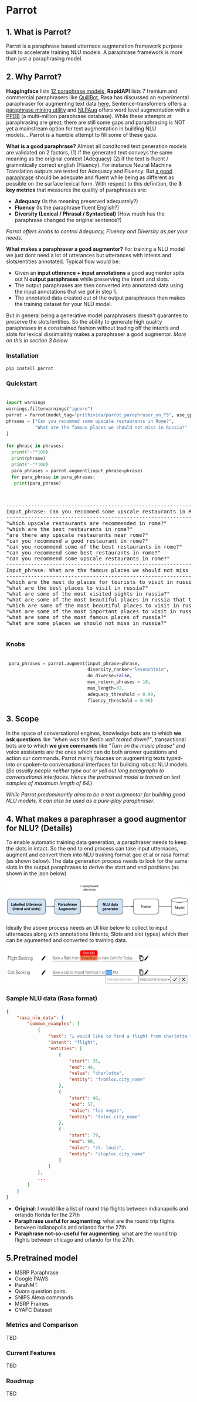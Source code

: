 

# Parrot

## 1. What is Parrot?
Parrot is a paraphrase based utternace augmenation framework purpose built to accelerate training NLU models. A paraphrase framework is more than just a paraphrasing model.

## 2. Why Parrot?
**Huggingface** lists [12 paraphrase models,](https://huggingface.co/models?pipeline_tag=text2text-generation&search=paraphrase)  **RapidAPI** lists 7 fremium and commercial paraphrasers like [QuillBot](https://rapidapi.com/search/paraphrase?section=apis&page=1), Rasa has discussed an experimental paraphraser for augmenting text data [here](https://forum.rasa.com/t/paraphrasing-for-nlu-data-augmentation-experimental/27744), Sentence-transfomers offers a [paraphrase mining utility](https://www.sbert.net/examples/applications/paraphrase-mining/README.html) and [NLPAug](https://github.com/makcedward/nlpaug) offers word level augmentation with a [PPDB](http://paraphrase.org/#/download) (a multi-million paraphrase database). While these attempts at paraphrasing are great, there are still some gaps and paraphrasing is NOT yet a mainstream option for text augmentation in building NLU models....Parrot is a humble attempt to fill some of these gaps.

**What is a good paraphrase?** Almost all conditoned text generation models are validated  on 2 factors, (1) if the generated text conveys the same meaning as the original context (Adequacy) (2) if the text is fluent / grammtically correct english (Fluency). For instance Neural Machine Translation outputs are tested for Adequacy and Fluency. But [a good paraphrase](https://www.aclweb.org/anthology/D10-1090.pdf) should be adequate and fluent while being as different as possible on the surface lexical form. With respect to this definition, the  **3 key metrics** that measures the quality of paraphrases are:
 - **Adequacy** (Is the meaning preserved adequately?) 
 - **Fluency** (Is the paraphrase fluent English?) 
 - **Diversity (Lexical / Phrasal / Syntactical)** (How much has the paraphrase changed the original sentence?)

*Parrot offers knobs to control Adequacy, Fluency and Diversity as per your needs.*

**What makes a paraphraser a good augmentor?** For training a NLU model we just dont need a lot of utterances but utterances with intents and slots/entities annotated. Typical flow would be:
- Given an **input utterance  + input annotations** a good augmentor spits out N **output paraphrases** while preserving the intent and slots. 
 - The output paraphrases are then converted into annotated data using the input annotations that we got in step 1.
 - The annotated data created out of the output paraphrases then makes the training dataset for your NLU model.

But in general being a generative model paraphrasers doesn't guarantee to preserve the slots/entities. So the ability to generate high quality paraphrases in a constrained fashion without trading off the intents and slots for lexical dissimialrity makes a paraphraser a good augmentor. *More on this in section 3 below*

### Installation
```python
pip install parrot
```

### Quickstart
```python

import warnings
warnings.filterwarnings("ignore")
parrot = Parrot(model_tag="prithivida/parrot_paraphraser_on_T5", use_gpu=True)
phrases = ["Can you recommed some upscale restaurants in Rome?",
           "What are the famous places we should not miss in Russia?"
]

for phrase in phrases:
  print("-"*100)
  print(phrase)
  print("-"*100)
  para_phrases = parrot.augment(input_phrase=phrase)
  for para_phrase in para_phrases:
   print(para_phrase)
```

<pre>


-----------------------------------------------------------------------------
Input_phrase: Can you recommed some upscale restaurants in Rome?
-----------------------------------------------------------------------------
"which upscale restaurants are recommended in rome?"
"which are the best restaurants in rome?"
"are there any upscale restaurants near rome?"
"can you recommend a good restaurant in rome?"
"can you recommend some of the best restaurants in rome?"
"can you recommend some best restaurants in rome?"
"can you recommend some upscale restaurants in rome?"
-----------------------------------------------------------------------------
Input_phrase: What are the famous places we should not miss in Russia
-----------------------------------------------------------------------------
"which are the must do places for tourists to visit in russia?"
"what are the best places to visit in russia?"
"what are some of the most visited sights in russia?"
"what are some of the most beautiful places in russia that tourists should not miss?"
"which are some of the most beautiful places to visit in russia?"
"what are some of the most important places to visit in russia?"
"what are some of the most famous places of russia?"
"what are some places we should not miss in russia?"

</pre>

### Knobs

```python

 para_phrases = parrot.augment(input_phrase=phrase, 
                               diversity_ranker="levenshtein",
                               do_diverse=False, 
                               max_return_phrases = 10, 
                               max_length=32, 
                               adequacy_threshold = 0.99, 
                               fluency_threshold = 0.90)

```



## 3. Scope

In the space of conversational engines, knowledge bots are to which **we ask questions** like *"when was the Berlin wall teared down?"*, transactional bots are to which **we give commands** like *"Turn on the music please"* and voice assistants are the ones which can do both answer questions and action our commands. Parrot mainly foucses on augmenting texts typed-into or spoken-to conversational interfaces for building robust NLU models. (*So usually people neither type out or yell out long paragraphs to conversational interfaces. Hence the pretrained model is trained  on text samples of maximum length of 64.*)

*While Parrot predominantly aims to be a text augmentor for building good NLU models, it can also be used as a pure-play paraphraser.*


## 4. What makes a paraphraser a good augmentor for NLU? (Details)

To enable automatic training data generation, a paraphraser needs to keep the slots in intact. So the end to end process can take input utternaces, augment and convert them into NLU training format goo et al or rasa format (as shown below). The data generation process needs to look for the same slots in the output paraphrases to derive the start and end positions.(as shown in the json below)

<img src="./images/NLU Flow.png" alt="" title="" width="550" height="100" /> 

Ideally the above process needs an UI like below to collect to input utternaces along with annotations (Intents, Slots and slot types) which then can be agumented and converted to training data.

<img src="./images/Augmentor UI.png" alt="" title="" width="550" height="100" /> 


### Sample NLU data (Rasa format)

```json
{
    "rasa_nlu_data": {
        "common_examples": [
            {
                "text": "i would like to find a flight from charlotte to las vegas that makes a stop in st. louis",
                "intent": "flight",
                "entities": [
                    {
                        "start": 35,
                        "end": 44,
                        "value": "charlotte",
                        "entity": "fromloc.city_name"
                    },
                    {
                        "start": 48,
                        "end": 57,
                        "value": "las vegas",
                        "entity": "toloc.city_name"
                    },
                    {
                        "start": 79,
                        "end": 88,
                        "value": "st. louis",
                        "entity": "stoploc.city_name"
                    }
                ]
            },
            ...
        ]
    }
}
```

 - **Original**:  I would like a list of round trip flights between indianapolis and orlando florida for the 27th
 - **Paraphrase useful for augmenting**: what are the round trip flights between indianapolis and orlando for the 27th
 - **Paraphrase not-so-useful for augmenting**: what are the round trip flights between chicago and orlando for the 27th.


## 5.Pretrained model

 - MSRP Paraphrase 
 - Google PAWS 
 - ParaNMT 
 - Quora question pairs. 
 - SNIPS Alexa commands
 - MSRP Frames
 - GYAFC Dataset

###  Metrics and Comparison
TBD

### Current Features
TBD

### Roadmap
TBD
